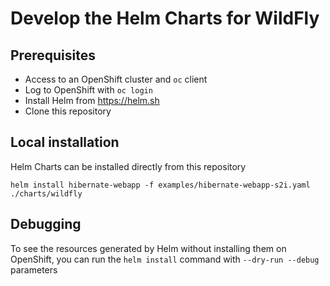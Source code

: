 # Develop the Helm Charts for WildFly

## Prerequisites

* Access to an OpenShift cluster and `oc` client
* Log to OpenShift with `oc login`
* Install Helm from https://helm.sh
* Clone this repository

## Local installation

Helm Charts can be installed directly from this repository

```
helm install hibernate-webapp -f examples/hibernate-webapp-s2i.yaml ./charts/wildfly
```

## Debugging

To see the resources generated by Helm without installing them on OpenShift, you can run the `helm install` command with 
`--dry-run --debug` parameters

